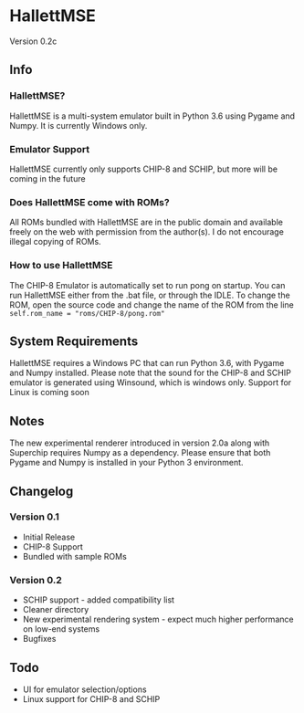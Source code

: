 # HallettMSE
Version 0.2c

## Info

### HallettMSE?
HallettMSE is a multi-system emulator built in Python 3.6 using Pygame and Numpy. It is currently Windows only.

### Emulator Support
HallettMSE currently only supports CHIP-8 and SCHIP, but more will be coming in the future

### Does HallettMSE come with ROMs?
All ROMs bundled with HallettMSE are in the public domain and available freely on the web with permission from the author(s). I do not encourage illegal copying of ROMs.

### How to use HallettMSE
The CHIP-8 Emulator is automatically set to run pong on startup. You can run HallettMSE either from the .bat file, or through the IDLE.
To change the ROM, open the source code and change the name of the ROM from the line `self.rom_name = "roms/CHIP-8/pong.rom"`

## System Requirements
HallettMSE requires a Windows PC that can run Python 3.6, with Pygame and Numpy installed.
Please note that the sound for the CHIP-8 and SCHIP emulator is generated using Winsound, which is windows only.
Support for Linux is coming soon

## Notes
The new experimental renderer introduced in version 2.0a along with Superchip requires Numpy as a dependency. Please ensure that both Pygame and Numpy is installed in your Python 3 environment.

## Changelog

### Version 0.1
- Initial Release
- CHIP-8 Support
- Bundled with sample ROMs

### Version 0.2
- SCHIP support - added compatibility list
- Cleaner directory
- New experimental rendering system - expect much higher performance on low-end systems
- Bugfixes

## Todo
- UI for emulator selection/options
- Linux support for CHIP-8 and SCHIP
